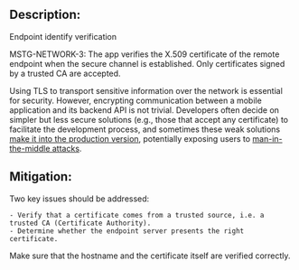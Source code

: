 ## Description:

Endpoint identify verification

MSTG-NETWORK-3: The app verifies the X.509 certificate of the remote endpoint when the secure channel is established. Only certificates signed by a trusted CA are accepted.

Using TLS to transport sensitive information over the network is essential for security. However, encrypting communication between a mobile application and its backend API is not trivial. Developers often decide on simpler but less secure solutions (e.g., those that accept any certificate) to facilitate the development process, and sometimes these weak solutions [make it into the production version](https://saschafahl.de/static/paper/androidssl2012.pdf "Hunting Down Broken SSL in Android Apps"), potentially exposing users to [man-in-the-middle attacks](https://cwe.mitre.org/data/definitions/295.html "CWE-295: Improper Certificate Validation").


## Mitigation:

Two key issues should be addressed:

	- Verify that a certificate comes from a trusted source, i.e. a trusted CA (Certificate Authority).
	- Determine whether the endpoint server presents the right certificate.

Make sure that the hostname and the certificate itself are verified correctly.
